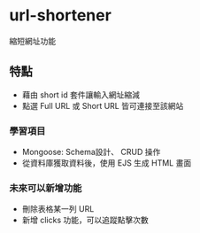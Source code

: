 # url-shortener
縮短網址功能

## 特點
* 藉由 short id 套件讓輸入網址縮減
* 點選 Full URL 或 Short URL 皆可連接至該網站 

### 學習項目
* Mongoose: Schema設計、 CRUD 操作
* 從資料庫獲取資料後，使用 EJS 生成 HTML 畫面

### 未來可以新增功能
* 刪除表格某一列 URL
* 新增 clicks 功能，可以追蹤點擊次數 
